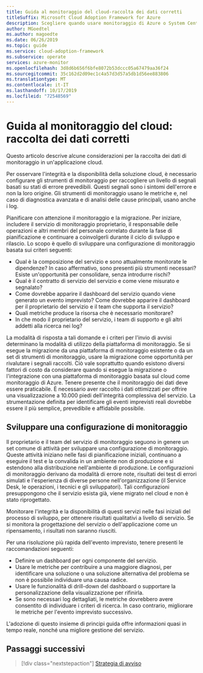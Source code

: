 ```yaml
---
title: Guida al monitoraggio del cloud-raccolta dei dati corretti
titleSuffix: Microsoft Cloud Adoption Framework for Azure
description: Scegliere quando usare monitoraggio di Azure o System Center Operations Manager in Microsoft Azure
author: MGoedtel
ms.author: magoedte
ms.date: 06/26/2019
ms.topic: guide
ms.service: cloud-adoption-framework
ms.subservice: operate
services: azure-monitor
ms.openlocfilehash: 3d8d6b656f6bfe8072b53dccc05a67479aa36f24
ms.sourcegitcommit: 35c162d2d09ec1c4a57d3d57a5db1d56ee883806
ms.translationtype: MT
ms.contentlocale: it-IT
ms.lasthandoff: 10/17/2019
ms.locfileid: "72548569"
---
```

# <a name="cloud-monitoring-guide-collecting-the-right-data"></a>Guida al monitoraggio del cloud: raccolta dei dati corretti

Questo articolo descrive alcune considerazioni per la raccolta dei dati di monitoraggio in un'applicazione cloud.

Per osservare l'integrità e la disponibilità della soluzione cloud, è necessario configurare gli strumenti di monitoraggio per raccogliere un livello di segnali basati su stati di errore prevedibili. Questi segnali sono i sintomi dell'errore e non la loro origine. Gli strumenti di monitoraggio usano le metriche e, nel caso di diagnostica avanzata e di analisi delle cause principali, usano anche i log.

Pianificare con attenzione il monitoraggio e la migrazione. Per iniziare, includere il servizio di monitoraggio proprietario, il responsabile delle operazioni e altri membri del personale correlato durante la fase di pianificazione e continuare a coinvolgerli durante il ciclo di sviluppo e rilascio. Lo scopo è quello di sviluppare una configurazione di monitoraggio basata sui criteri seguenti:

- Qual è la composizione del servizio e sono attualmente monitorate le dipendenze? In caso affermativo, sono presenti più strumenti necessari? Esiste un'opportunità per consolidare, senza introdurre rischi?
- Qual è il contratto di servizio del servizio e come viene misurato e segnalato?
- Come dovrebbe apparire il dashboard del servizio quando viene generato un evento imprevisto? Come dovrebbe apparire il dashboard per il proprietario del servizio e il team che supporta il servizio?
- Quali metriche produce la risorsa che è necessario monitorare?  
- In che modo il proprietario del servizio, i team di supporto e gli altri addetti alla ricerca nei log?

La modalità di risposta a tali domande e i criteri per l'invio di avvisi determinano la modalità di utilizzo della piattaforma di monitoraggio. Se si esegue la migrazione da una piattaforma di monitoraggio esistente o da un set di strumenti di monitoraggio, usare la migrazione come opportunità per rivalutare i segnali raccolti. Ciò vale soprattutto quando esistono diversi fattori di costo da considerare quando si esegue la migrazione o l'integrazione con una piattaforma di monitoraggio basata sul cloud come monitoraggio di Azure. Tenere presente che il monitoraggio dei dati deve essere praticabile. È necessario aver raccolto i dati ottimizzati per offrire una visualizzazione a 10.000 piedi dell'integrità complessiva del servizio. La strumentazione definita per identificare gli eventi imprevisti reali dovrebbe essere il più semplice, prevedibile e affidabile possibile.

## <a name="develop-a-monitoring-configuration"></a>Sviluppare una configurazione di monitoraggio

Il proprietario e il team del servizio di monitoraggio seguono in genere un set comune di attività per sviluppare una configurazione di monitoraggio. Queste attività iniziano nelle fasi di pianificazione iniziali, continuano a eseguire il test e la convalida in un ambiente non di produzione e si estendono alla distribuzione nell'ambiente di produzione. Le configurazioni di monitoraggio derivano da modalità di errore note, risultati dei test di errori simulati e l'esperienza di diverse persone nell'organizzazione (il Service Desk, le operazioni, i tecnici e gli sviluppatori). Tali configurazioni presuppongono che il servizio esista già, viene migrato nel cloud e non è stato riprogettato.

Monitorare l'integrità e la disponibilità di questi servizi nelle fasi iniziali del processo di sviluppo, per ottenere risultati qualitativi a livello di servizio. Se si monitora la progettazione del servizio o dell'applicazione come un ripensamento, i risultati non saranno riusciti.

Per una risoluzione più rapida dell'evento imprevisto, tenere presenti le raccomandazioni seguenti:

- Definire un dashboard per ogni componente del servizio.
- Usare le metriche per contribuire a una maggiore diagnosi, per identificare una soluzione o una soluzione alternativa del problema se non è possibile individuare una causa radice.
- Usare le funzionalità di drill-down del dashboard o supportare la personalizzazione della visualizzazione per rifinirla.
- Se sono necessari log dettagliati, le metriche dovrebbero avere consentito di individuare i criteri di ricerca. In caso contrario, migliorare le metriche per l'evento imprevisto successivo.

L'adozione di questo insieme di principi guida offre informazioni quasi in tempo reale, nonché una migliore gestione del servizio.

## <a name="next-steps"></a>Passaggi successivi

> [!div class="nextstepaction"]
> [Strategia di avviso](./alerting.md)
